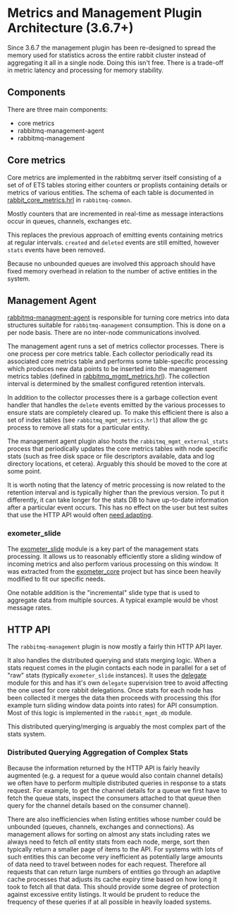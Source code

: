 # Metrics and Management Plugin Architecture (3.6.7+)

Since 3.6.7 the management plugin has been re-designed to spread the memory
used for statistics across the entire rabbit cluster instead of aggregating
it all in a single node. Doing this isn't free. There is a trade-off in
metric latency and processing for memory stability.


## Components

There are three main components:

* core metrics
* rabbitmq-management-agent
* rabbitmq-management



## Core metrics

Core metrics are implemented in the rabbitmq server itself consisting of
a set of of ETS tables storing either counters or proplists containing details
or metrics of various entities. The schema of each table is documented in
[rabbit_core_metrics.hrl](https://github.com/rabbitmq/rabbitmq-common/blob/master/include/rabbit_core_metrics.hrl)
in `rabbitmq-common`.

Mostly counters that are incremented in real-time as message interactions occur
in queues, channels, exchanges etc.

This replaces the previous approach of emitting events containing metrics
at regular intervals. `created` and `deleted` events are still emitted,
however `stats` events have been removed.

Because no unbounded queues are involved this approach should have fixed
memory overhead in relation to the number of active entities in the system.



## Management Agent

[rabbitmq-managment-agent](https://github.com/rabbitmq/rabbitmq-management-agent) is responsible for turning core metrics into
data structures suitable for `rabbitmq-management` consumption.  This is
done on a per node basis. There are no inter-node communications involved.

The management agent runs a set of metrics collector processes. There is one
process per core metrics table. Each collector periodically read its associated
core metrics table and performs some table-specific processing which produces
new data points to be inserted into the management metrics tables (defined in
[rabbitmq_mgmt_metrics.hrl](https://github.com/rabbitmq/rabbitmq-management-agent/blob/master/include/rabbit_mgmt_metrics.hrl)).
The collection interval is determined by the smallest configured retention intervals.

In addition to the collector processes there is a garbage collection event
handler that handles the `delete` events emitted by the various processes to ensure
stats are completely cleared up. To make this efficient there is also a set of
index tables (see `rabbitmq_mgmt_metrics.hrl`) that allow the gc process to
remove all stats for a particular entity.

The management agent plugin also hosts the `rabbitmq_mgmt_external_stats` process
that periodically updates the core metrics tables with node specific stats
(such as free disk space or file descriptors available, data and log directory locations, et cetera).
Arguably this should be moved to the core at some point.

It is worth noting that the latency of metric processing is now related to the retention
interval and is typically higher than the previous version. To put it differently, it can
take longer for the stats DB to have up-to-date information after a particular event occurs.
This has no effect on the user but test suites that use the HTTP API would often
[need adapting](https://github.com/michaelklishin/rabbit-hole/blob/master/bin/ci/before_build.sh#L11).


### exometer_slide

The [exometer_slide](https://github.com/rabbitmq/rabbitmq-management-agent/blob/master/src/exometer_slide.erl)
module is a key part of the management stats processing.
It allows us to reasonably efficiently store a sliding window of incoming metrics
and also perform various processing on this window. It was extracted from the
[exometer_core](https://github.com/Feuerlabs/exometer_core) project but has
since been heavily modified to fit our specific needs.

One notable addition is the "incremental" slide type that is used to aggregate
data from multiple sources. A typical example would be vhost message rates.


## HTTP API

The `rabbitmq-management` plugin is now mostly a fairly thin HTTP API layer.

It also handles the distributed querying and stats merging logic. When a stats
request comes in the plugin contacts each node in parallel for a set of "raw"
stats (typically `exometer_slide` instances). It uses the [delegate](https://github.com/rabbitmq/rabbitmq-common/blob/master/src/delegate.erl)
module for this and has it's own `delegate` supervision tree to avoid affecting
the one used for core rabbit delegations. Once stats for
each node has been collected it merges the data then proceeds with processing
this (for example turn sliding window data points into rates) for API
consumption. Most of this logic is implemented in the `rabbit_mgmt_db` module.

This distributed querying/merging is arguably the most complex part of the stats
system.

### Distributed Querying Aggregation of Complex Stats

Because the information returned by the HTTP API is fairly heavily augmented (e.g.
a request for a queue would also contain channel details) we often have to
perform multiple distributed queries in response to a stats request.
For example, to get the channel details for a queue we first have to fetch the
queue stats, inspect the consumers attached to that queue then query for the
channel details based on the consumer channel).

There are also inefficiencies when listing entities whose number could
be unbounded (queues, channels, exchanges and connections).
As management allows for sorting on almost any stats including rates we always
need to fetch _all_ entity stats from each node, merge, sort then typically
return a smaller page of items to the API. For systems with lots of such
entities this can become very inefficient as potentially large amounts of data
need to travel between nodes for each request. Therefore all requests that can
return large numbers of entities go through an adaptive cache processes that adjusts
its cache expiry time based on how long it took to fetch all that data. This
should provide some degree of protection against excessive entity listings. It
would be prudent to reduce the frequency of these queries if at all possible
in heavily loaded systems.
